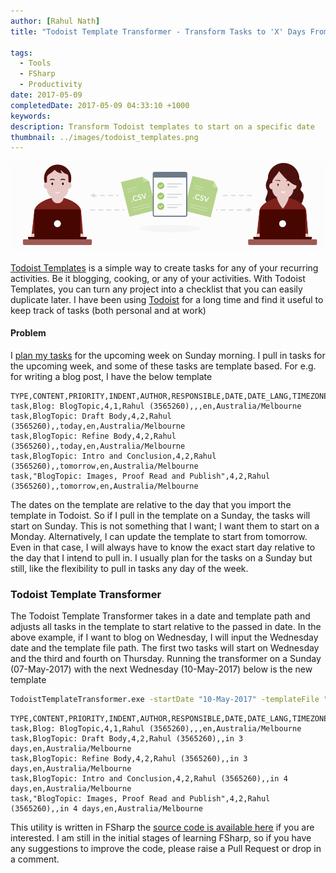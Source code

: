 ```yaml
---
author: [Rahul Nath]
title: "Todoist Template Transformer - Transform Tasks to 'X' Days From Now"
  
tags:
  - Tools
  - FSharp
  - Productivity
date: 2017-05-09
completedDate: 2017-05-09 04:33:10 +1000
keywords:
description: Transform Todoist templates to start on a specific date
thumbnail: ../images/todoist_templates.png
---
```


<img src="../images/todoist_templates.png" alt="Todoist Templates" class="center" />

[Todoist Templates](https://blog.todoist.com/2015/11/19/new-way-to-create-todoist-templates/) is a simple way to create tasks for any of your recurring activities. Be it blogging, cooking, or any of your activities. With Todoist Templates, you can turn any project into a checklist that you can easily duplicate later. I have been using [Todoist](http://www.rahulpnath.com/blog/todoist-manage-your-todo-list/) for a long time and find it useful to keep track of tasks (both personal and at work)

#### **Problem**

I [plan my tasks](http://www.rahulpnath.com/blog/experimenting-with-pomodoro-technique/) for the upcoming week on Sunday morning. I pull in tasks for the upcoming week, and some of these tasks are template based. For e.g. for writing a blog post, I have the below template

```text
TYPE,CONTENT,PRIORITY,INDENT,AUTHOR,RESPONSIBLE,DATE,DATE_LANG,TIMEZONE
task,Blog: BlogTopic,4,1,Rahul (3565260),,,en,Australia/Melbourne
task,BlogTopic: Draft Body,4,2,Rahul (3565260),,today,en,Australia/Melbourne
task,BlogTopic: Refine Body,4,2,Rahul (3565260),,today,en,Australia/Melbourne
task,BlogTopic: Intro and Conclusion,4,2,Rahul (3565260),,tomorrow,en,Australia/Melbourne
task,"BlogTopic: Images, Proof Read and Publish",4,2,Rahul (3565260),,tomorrow,en,Australia/Melbourne
```

The dates on the template are relative to the day that you import the template in Todoist. So if I pull in the template on a Sunday, the tasks will start on Sunday. This is not something that I want; I want them to start on a Monday. Alternatively, I can update the template to start from tomorrow. Even in that case, I will always have to know the exact start day relative to the day that I intend to pull in. I usually plan for the tasks on a Sunday but still, like the flexibility to pull in tasks any day of the week.

### Todoist Template Transformer

The Todoist Template Transformer takes in a date and template path and adjusts all tasks in the template to start relative to the passed in date. In the above example, if I want to blog on Wednesday, I will input the Wednesday date and the template file path. The first two tasks will start on Wednesday and the third and fourth on Thursday. Running the transformer on a Sunday (07-May-2017) with the next Wednesday (10-May-2017) below is the new template

```bat
TodoistTemplateTransformer.exe -startDate "10-May-2017" -templateFile "Blog Template.csv"
```

```text
TYPE,CONTENT,PRIORITY,INDENT,AUTHOR,RESPONSIBLE,DATE,DATE_LANG,TIMEZONE
task,Blog: BlogTopic,4,1,Rahul (3565260),,,en,Australia/Melbourne
task,BlogTopic: Draft Body,4,2,Rahul (3565260),,in 3 days,en,Australia/Melbourne
task,BlogTopic: Refine Body,4,2,Rahul (3565260),,in 3 days,en,Australia/Melbourne
task,BlogTopic: Intro and Conclusion,4,2,Rahul (3565260),,in 4 days,en,Australia/Melbourne
task,"BlogTopic: Images, Proof Read and Publish",4,2,Rahul (3565260),,in 4 days,en,Australia/Melbourne
```

This utility is written in FSharp the [source code is available here](https://github.com/rahulpnath/todoisttemplatetransformer) if you are interested. I am still in the initial stages of learning FSharp, so if you have any suggestions to improve the code, please raise a Pull Request or drop in a comment.
